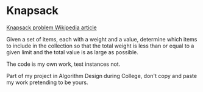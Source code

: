 # Knapsack
[Knapsack problem Wikipedia article](https://en.wikipedia.org/wiki/Knapsack_problem)

Given a set of items, each with a weight and a value, determine which items to include in the collection so that the total weight is less than or equal to a given limit and the total value is as large as possible.

The code is my own work, test instances not.

Part of my project in Algorithm Design during College, don't copy and paste my work pretending to be yours.
